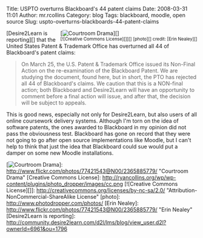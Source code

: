 Title: USPTO overturns Blackboard's 44 patent claims
Date: 2008-03-31 11:01
Author: mr.rcollins
Category: blog
Tags: blackboard, moodle, open source
Slug: uspto-overturns-blackboards-44-patent-claims

<span style="float: right">[![Courtroom Drama][]][]  
<small>[![Creative Commons License][]][] [photo][] credit: [Erin
Nealey][]</small></span>[Desire2Learn is reporting][] that the United
States Patent & Trademark Office has overturned all 44 of Blackboard's
patent claims:

> On March 25, the U.S. Patent & Trademark Office issued its Non-Final
> Action on the re-examination of the Blackboard Patent. We are studying
> the document, found here, but in short, the PTO has rejected all 44 of
> Blackboard's claims. We caution that this is a NON-final action; both
> Blackboard and Desire2Learn will have an opportunity to comment before
> a final action will issue, and after that, the decision will be
> subject to appeals.

This is good news, especially not only for Desire2Learn, but also users
of all online coursework delivery systems. Although I'm torn on the idea
of software patents, the ones awarded to Blackboard in my opinion did
not pass the obviousness test. Blackboard has gone on record that they
were not going to go after open source implementations like Moodle, but
I can't help to think that just the idea that Blackboard could sue would
put a damper on some new Moodle installations.

  [Courtroom Drama]: http://farm3.static.flickr.com/2035/2365885779_4e401e714a_m.jpg
  [![Courtroom Drama][]]: http://www.flickr.com/photos/77421543@N00/2365885779/
    "Courtroom Drama"
  [Creative Commons License]: http://ryancollins.org/wp/wp-content/plugins/photo_dropper/images/cc.png
  [![Creative Commons License][]]: http://creativecommons.org/licenses/by-nc-sa/2.0/
    "Attribution-NonCommercial-ShareAlike License"
  [photo]: http://www.photodropper.com/photos/
  [Erin Nealey]: http://www.flickr.com/photos/77421543@N00/2365885779/
    "Erin Nealey"
  [Desire2Learn is reporting]: http://community.desire2learn.com/d2l/lms/blog/view_user.d2l?ownerId=6961&ou=1796
